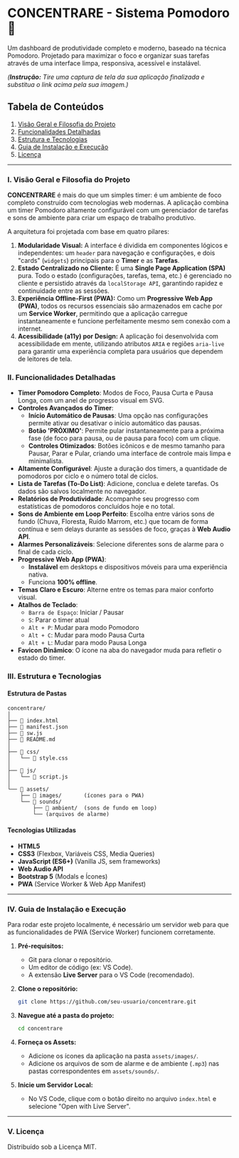 
# CONCENTRARE - Sistema Pomodoro 🍅

Um dashboard de produtividade completo e moderno, baseado na técnica Pomodoro. Projetado para maximizar o foco e organizar suas tarefas através de uma interface limpa, responsiva, acessível e instalável.

*(**Instrução:** Tire uma captura de tela da sua aplicação finalizada e substitua o link acima pela sua imagem.)*

## Tabela de Conteúdos

1.  [Visão Geral e Filosofia do Projeto](https://www.google.com/search?q=%23i-vis%C3%A3o-geral-e-filosofia-do-projeto)
2.  [Funcionalidades Detalhadas](https://www.google.com/search?q=%23ii-funcionalidades-detalhadas)
3.  [Estrutura e Tecnologias](https://www.google.com/search?q=%23iii-estrutura-e-tecnologias)
4.  [Guia de Instalação e Execução](https://www.google.com/search?q=%23iv-guia-de-instala%C3%A7%C3%A3o-e-execu%C3%A7%C3%A3o)
5.  [Licença](https://www.google.com/search?q=%23v-licen%C3%A7a)

-----

### I. Visão Geral e Filosofia do Projeto

**CONCENTRARE** é mais do que um simples timer: é um ambiente de foco completo construído com tecnologias web modernas. A aplicação combina um timer Pomodoro altamente configurável com um gerenciador de tarefas e sons de ambiente para criar um espaço de trabalho produtivo.

A arquitetura foi projetada com base em quatro pilares:

1.  **Modularidade Visual:** A interface é dividida em componentes lógicos e independentes: um `header` para navegação e configurações, e dois "cards" (`widgets`) principais para o **Timer** e as **Tarefas**.
2.  **Estado Centralizado no Cliente:** É uma **Single Page Application (SPA)** pura. Todo o estado (configurações, tarefas, tema, etc.) é gerenciado no cliente e persistido através da `localStorage API`, garantindo rapidez e continuidade entre as sessões.
3.  **Experiência Offline-First (PWA):** Como um **Progressive Web App (PWA)**, todos os recursos essenciais são armazenados em cache por um **Service Worker**, permitindo que a aplicação carregue instantaneamente e funcione perfeitamente mesmo sem conexão com a internet.
4.  **Acessibilidade (a11y) por Design:** A aplicação foi desenvolvida com acessibilidade em mente, utilizando atributos `ARIA` e regiões `aria-live` para garantir uma experiência completa para usuários que dependem de leitores de tela.

### II. Funcionalidades Detalhadas

  * **Timer Pomodoro Completo**: Modos de Foco, Pausa Curta e Pausa Longa, com um anel de progresso visual em SVG.
  * **Controles Avançados do Timer**:
      * **Início Automático de Pausas**: Uma opção nas configurações permite ativar ou desativar o início automático das pausas.
      * **Botão 'PRÓXIMO'**: Permite pular instantaneamente para a próxima fase (de foco para pausa, ou de pausa para foco) com um clique.
      * **Controles Otimizados**: Botões icônicos e de mesmo tamanho para Pausar, Parar e Pular, criando uma interface de controle mais limpa e minimalista.
  * **Altamente Configurável**: Ajuste a duração dos timers, a quantidade de pomodoros por ciclo e o número total de ciclos.
  * **Lista de Tarefas (To-Do List)**: Adicione, conclua e delete tarefas. Os dados são salvos localmente no navegador.
  * **Relatórios de Produtividade**: Acompanhe seu progresso com estatísticas de pomodoros concluídos hoje e no total.
  * **Sons de Ambiente em Loop Perfeito**: Escolha entre vários sons de fundo (Chuva, Floresta, Ruído Marrom, etc.) que tocam de forma contínua e sem delays durante as sessões de foco, graças à **Web Audio API**.
  * **Alarmes Personalizáveis**: Selecione diferentes sons de alarme para o final de cada ciclo.
  * **Progressive Web App (PWA)**:
      * **Instalável** em desktops e dispositivos móveis para uma experiência nativa.
      * Funciona **100% offline**.
  * **Temas Claro e Escuro**: Alterne entre os temas para maior conforto visual.
  * **Atalhos de Teclado**:
      * `Barra de Espaço`: Iniciar / Pausar
      * `S`: Parar o timer atual
      * `Alt + P`: Mudar para modo Pomodoro
      * `Alt + C`: Mudar para modo Pausa Curta
      * `Alt + L`: Mudar para modo Pausa Longa
  * **Favicon Dinâmico**: O ícone na aba do navegador muda para refletir o estado do timer.

### III. Estrutura e Tecnologias

#### Estrutura de Pastas

```
concentrare/
│
├── 📄 index.html
├── 📄 manifest.json
├── 📄 sw.js
├── 📄 README.md
│
├── 📁 css/
│   └── 📄 style.css
│
├── 📁 js/
│   └── 📄 script.js
│
└── 📁 assets/
    ├── 📁 images/       (ícones para o PWA)
    └── 📁 sounds/
        ├── 📁 ambient/  (sons de fundo em loop)
        └── (arquivos de alarme)
```

#### Tecnologias Utilizadas

  * **HTML5**
  * **CSS3** (Flexbox, Variáveis CSS, Media Queries)
  * **JavaScript (ES6+)** (Vanilla JS, sem frameworks)
  * **Web Audio API**
  * **Bootstrap 5** (Modals e Ícones)
  * **PWA** (Service Worker & Web App Manifest)

-----

### IV. Guia de Instalação e Execução

Para rodar este projeto localmente, é necessário um servidor web para que as funcionalidades de PWA (Service Worker) funcionem corretamente.

1.  **Pré-requisitos:**

      * Git para clonar o repositório.
      * Um editor de código (ex: VS Code).
      * A extensão **Live Server** para o VS Code (recomendado).

2.  **Clone o repositório:**

    ```bash
    git clone https://github.com/seu-usuario/concentrare.git
    ```

3.  **Navegue até a pasta do projeto:**

    ```bash
    cd concentrare
    ```

4.  **Forneça os Assets:**

      * Adicione os ícones da aplicação na pasta `assets/images/`.
      * Adicione os arquivos de som de alarme e de ambiente (`.mp3`) nas pastas correspondentes em `assets/sounds/`.

5.  **Inicie um Servidor Local:**

      * No VS Code, clique com o botão direito no arquivo `index.html` e selecione "Open with Live Server".

-----

### V. Licença

Distribuído sob a Licença MIT.